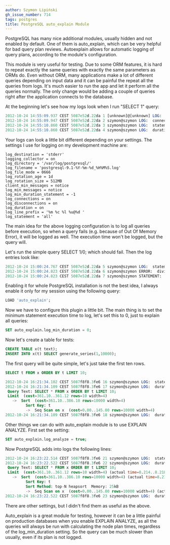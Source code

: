 ```yaml
---
author: Szymon Lipiński
gh_issue_number: 714
tags: postgres
title: PostgreSQL auto_explain Module
---
```


PostgreSQL has many nice additional modules, usually hidden and not enabled by default. One of them is auto_explain, which can be very helpful for bad query plan reviews. Autoexplain allows for automatic logging of query plans, according to the module's configuration.

This module is very useful for testing. Due to some ORM features, it is hard to repeat exactly the same queries with exactly the same parameters as ORMs do. Even without ORM, many applications make a lot of different queries depending on input data and it can be painful the repeat all the queries from logs. It's much easier to run the app and let it perform all the queries normally. The only change would be adding a couple of queries right after the application connects to the database.

At the beginning let's see how my logs look when I run "SELECT 1" query:

```sql
2012-10-24 14:55:09.937 CEST 5087e52d.22da 1 [unknown]@[unknown] LOG:  connection received: host=127.0.0.1 port=33004
2012-10-24 14:55:09.947 CEST 5087e52d.22da 2 szymon@szymon LOG:  connection authorized: user=szymon database=szymon
2012-10-24 14:55:10.860 CEST 5087e52d.22da 3 szymon@szymon LOG:  statement: SELECT 1;
2012-10-24 14:55:10.860 CEST 5087e52d.22da 4 szymon@szymon LOG:  duration: 0.314 ms
```

Your logs can look a little bit different depending on your settings. The settings I use for logging on my development machine are:

```nohighlight
log_destination = 'stderr'
logging_collector = on
log_directory = '/var/log/postgresql/'
log_filename = 'postgresql-9.1-%Y-%m-%d_%H%M%S.log'
log_file_mode = 0666
log_rotation_age = 1d
log_rotation_size = 512MB
client_min_messages = notice
log_min_messages = notice
log_min_duration_statement = -1
log_connections = on
log_disconnections = on
log_duration = on
log_line_prefix = '%m %c %l %u@%d '
log_statement = 'all'
```

The main idea for the above logging configuration is to log all queries before execution, so when a query fails (e.g. because of Out Of Memory Error), it will be logged as well. The execution time won't be logged, but the query will.

Let's run the simple query SELECT 1/0; which should fail. Then the log entries look like:

```sql
2012-10-24 15:00:24.767 CEST 5087e52d.22da 5 szymon@szymon LOG:  statement: SELECT 1/0;
2012-10-24 15:00:24.823 CEST 5087e52d.22da 6 szymon@szymon ERROR:  division by zero
2012-10-24 15:00:24.823 CEST 5087e52d.22da 7 szymon@szymon STATEMENT:  SELECT 1/0;
```

Enabling it for whole PostgreSQL installation is not the best idea, I always enable it only for my session using the following query:

```sql
LOAD 'auto_explain';
```

Now we have to configure this plugin a little bit. The main thing is to set the minimum statement execution time to log, let's set this to 0, just to explain all queries:

```sql
SET auto_explain.log_min_duration = 0;
```

Now let's create a table for tests:

```sql
CREATE TABLE x(t text);
INSERT INTO x(t) SELECT generate_series(1,10000);
```

The first query will be quite simple, let's just take the first ten rows.

```sql
SELECT t FROM x ORDER BY t LIMIT 10;
```

```sql
2012-10-24 16:21:34.102 CEST 5087f8f8.3fe6 16 szymon@szymon LOG:  statement: SELECT * FROM x ORDER BY t LIMIT 10;
2012-10-24 16:21:34.109 CEST 5087f8f8.3fe6 17 szymon@szymon LOG:  duration: 6.586 ms  plan:
 Query Text: SELECT * FROM x ORDER BY t LIMIT 10;
 Limit  (cost=361.10..361.12 rows=10 width=4)
   ->  Sort  (cost=361.10..386.10 rows=10000 width=4)
         Sort Key: t
         ->  Seq Scan on x  (cost=0.00..145.00 rows=10000 width=4)
2012-10-24 16:21:34.109 CEST 5087f8f8.3fe6 18 szymon@szymon LOG:  duration: 7.285 ms
```

Other things we can do with auto_explain module is to use EXPLAIN ANALYZE. First set the setting:

```sql
SET auto_explain.log_analyze = true;
```

Now PostgreSQL adds into logs the following lines:

```sql
2012-10-24 16:23:22.514 CEST 5087f8f8.3fe6 21 szymon@szymon LOG:  statement: SELECT * FROM x ORDER BY t LIMIT 10;
2012-10-24 16:23:22.522 CEST 5087f8f8.3fe6 22 szymon@szymon LOG:  duration: 8.248 ms  plan:
 Query Text: SELECT * FROM x ORDER BY t LIMIT 10;
 Limit  (cost=361.10..361.12 rows=10 width=4) (actual time=8.214..8.218 rows=10 loops=1)
   ->  Sort  (cost=361.10..386.10 rows=10000 width=4) (actual time=8.211..8.213 rows=10 loops=1)
         Sort Key: t
         Sort Method: top-N heapsort  Memory: 25kB
         ->  Seq Scan on x  (cost=0.00..145.00 rows=10000 width=4) (actual time=0.032..2.663 rows=10000 loops=1)
2012-10-24 16:23:22.522 CEST 5087f8f8.3fe6 23 szymon@szymon LOG:  duration: 8.722 ms
```

There are other settings, but I didn't find them as useful as the above.

Auto_explain is a great module for testing, however it can be a little painful on production databases when you enable EXPLAIN ANALYZE, as all the queries will always be run with calculating the node plan times, regardless of the log_min_duration setting. So the query can be much slower than usually, even if its plan is not logged.
